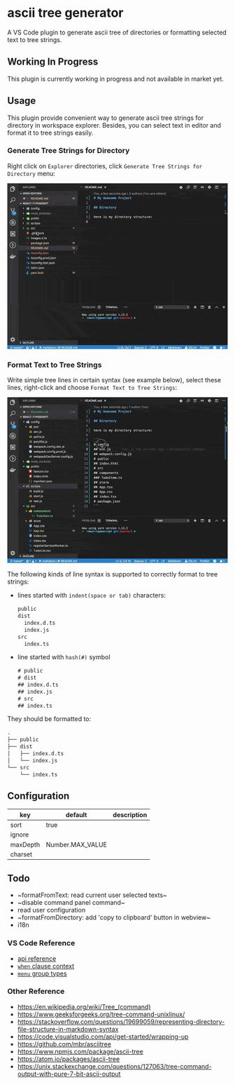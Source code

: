 # ascii tree generator

A VS Code plugin to generate ascii tree of directories or formatting selected text to tree strings.

## Working In Progress

This plugin is currently working in progress and not available in market yet.

## Usage

This plugin provide convenient way to generate ascii tree strings for directory in workspace explorer. Besides, you can select text in editor and format it to tree strings easily.

### Generate Tree Strings for Directory

Right click on `Explorer` directories, click `Generate Tree Strings for Directory` menu:

![Generate Tree Strings for Directory](./images/directory.gif)

### Format Text to Tree Strings

Write simple tree lines in certain syntax (see example below), select these lines, right-click and choose `Format Text to Tree Strings`:

![Format Text to Tree Strings](./images/text.gif)

The following kinds of line syntax is supported to correctly format to tree strings:

- lines started with `indent(space or tab)` characters:
  
  ```
  public
  dist
    index.d.ts
    index.js
  src
    index.ts
  ```

- line started with `hash(#)` symbol

  ```
  # public
  # dist
  ## index.d.ts
  ## index.js
  # src
  ## index.ts
  ```

They should be formatted to:

```
.
├── public
├── dist
│   ├── index.d.ts
│   └── index.js
└── src
    └── index.ts
```

## Configuration

|key|default|description|
|---|---|---|
|sort|true||
|ignore|||
|maxDepth|Number.MAX_VALUE||
|charset|||

## Todo

- ~formatFromText: read current user selected texts~
- ~disable command panel command~
- read user configuration
- ~formatFromDirectory: add 'copy to clipboard' button in webview~
- i18n

### VS Code Reference

- [api reference](https://code.visualstudio.com/api/references/vscode-api#Uri)
- [`when` clause context](https://code.visualstudio.com/docs/getstarted/keybindings#_when-clause-contexts)
- [`menu` group types](https://code.visualstudio.com/api/references/contribution-points#Sorting-of-groups)

### Other Reference

- <https://en.wikipedia.org/wiki/Tree_(command)>
- <https://www.geeksforgeeks.org/tree-command-unixlinux/>
- <https://stackoverflow.com/questions/19699059/representing-directory-file-structure-in-markdown-syntax>
- <https://code.visualstudio.com/api/get-started/wrapping-up>
- <https://github.com/mbr/asciitree>
- <https://www.npmjs.com/package/ascii-tree>
- <https://atom.io/packages/ascii-tree>
- <https://unix.stackexchange.com/questions/127063/tree-command-output-with-pure-7-bit-ascii-output>